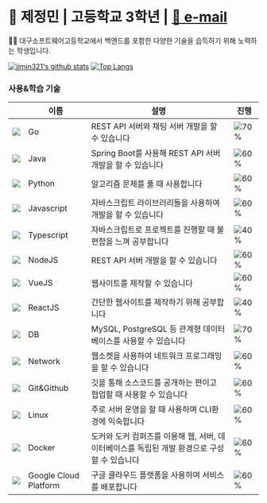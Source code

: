 # 🚀 제정민 | 고등학교 3학년 | <a href="mailto:jjmin321@naver.com">📧 e-mail</a> 
<p>👨‍🎓 대구소프트웨어고등학교에서 백엔드를 포함한 다양한 기술을 습득하기 위해 노력하는 학생입니다.</p>

[![jjmin321's github stats](https://github-readme-stats.vercel.app/api?username=jjmin321&show_icons=true&hide_border=true&count_private=true)](https://github.com/jjmin321)
[![Top Langs](https://github-readme-stats.vercel.app/api/top-langs/?username=jjmin321&hide=r,jupyter%20notebook,c%23)](https://github.com/anuraghazra/github-readme-stats)

### 사용&학습 기술  

||이름|설명|진행|
|---|---|---|---|
|![](https://img.icons8.com/color/24/000000/golang.png)|Go|REST API 서버와 채팅 서버 개발을 할 수 있습니다|![70%](https://progress-bar.dev/70)|
|![](https://img.icons8.com/color/24/000000/java-coffee-cup-logo.png)|Java|Spring Boot를 사용해 REST API 서버 개발을 할 수 있습니다|![60%](https://progress-bar.dev/60)|
|![](https://img.icons8.com/color/24/000000/python.png)|Python|알고리즘 문제를 풀 때 사용합니다|![60%](https://progress-bar.dev/60)|
|![](https://img.icons8.com/color/24/000000/javascript.png)|Javascript|자바스크립트 라이브러리들을 사용하여 개발을 할 수 있습니다|![60%](https://progress-bar.dev/60)|
|![](https://img.icons8.com/color/24/000000/typescript.png)|Typescript|자바스크립트로 프로젝트를 진행할 때 불편함을 느껴 공부합니다|![40%](https://progress-bar.dev/40)|
|![](https://img.icons8.com/color/24/000000/nodejs.png)|NodeJS|REST API 서버 개발을 할 수 있습니다|![60%](https://progress-bar.dev/60)|
|![](https://img.icons8.com/color/24/000000/vue-js.png)|VueJS|웹사이트를 제작할 수 있습니다|![60%](https://progress-bar.dev/60)|
|![](https://img.icons8.com/plasticine/24/000000/react.png)|ReactJS|간단한 웹사이트를 제작하기 위해 공부합니다|![40%](https://progress-bar.dev/40)|
|![](https://img.icons8.com/color/24/000000/add-database.png)|DB|MySQL, PostgreSQL 등 관계형 데이터베이스를 사용할 수 있습니다|![70%](https://progress-bar.dev/70)|
|![](https://img.icons8.com/color/24/000000/network.png)|Network|웹소켓을 사용하여 네트워크 프로그래밍을 할 수 있습니다|![60%](https://progress-bar.dev/60)|
|![](https://img.icons8.com/color/24/000000/git.png)|Git&Github|깃을 통해 소스코드를 공개하는 편이고 협업할 때 사용할 수 있습니다|![60%](https://progress-bar.dev/60)|
|![](https://img.icons8.com/color/24/000000/linux.png)|Linux|주로 서버 운영을 할 때 사용하며 CLI환경에 익숙합니다|![60%](https://progress-bar.dev/60)|
|![](https://img.icons8.com/color/24/000000/docker.png)|Docker|도커와 도커 컴퍼즈를 이용해 웹, 서버, 데이터베이스를 독립된 개발 환경으로 구성할 수 있습니다|![60%](https://progress-bar.dev/60)|
|![](https://img.icons8.com/color/24/000000/google-cloud-platform.png)|Google Cloud Platform|구글 클라우드 플랫폼을 사용하여 서비스를 배포합니다|![60%](https://progress-bar.dev/60)|
